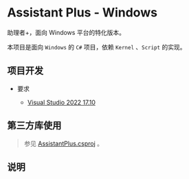 # Assistant Plus - Windows

助理者+，面向 Windows 平台的特化版本。

本项目是面向 `Windows` 的 `C#` 项目，依赖 `Kernel` 、`Script` 的实现。

## 项目开发

* 要求
	
	* [Visual Studio 2022 17.10](https://visualstudio.microsoft.com/downloads/)

## 第三方库使用

> 参见 [AssistantPlus.csproj](./AssistantPlus.csproj) 。

## 说明
